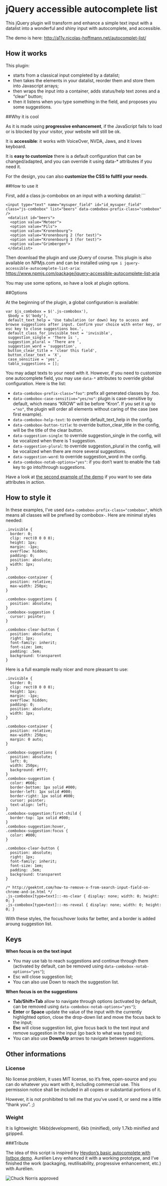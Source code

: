 # jQuery accessible autocomplete list
This jQuery plugin will transform and enhance a simple text input with a datalist into a wonderful and shiny input with autocomplete, and accessible.

The demo is here: http://a11y.nicolas-hoffmann.net/autocomplet-list/

## How it works

This plugin:

- starts from a classical input completed by a datalist;
- then takes the elements in your datalist, reorder them and store them into Javascript arrays;
- then wraps the input into a container, adds status/help text zones and a “clear” button;
- then it listens when you type something in the field, and proposes you some suggestions.
 
##Why it is cool

As it is made using __progressive enhancement__, if the JavaScript fails to load or is blocked by your visitor, your website will still be ok.

It is __accessible__: it works with VoiceOver, NVDA, Jaws, and it loves keyboard.

It is __easy to customize__ there is a default configuration that can be changed/adapted, and you can override it using data-* attributes if you need it.

For the design, you can also __customize the CSS to fullfil your needs__.

##How to use it

First, add a class js-combobox on an input with a working datalist:```
```
<input type="text" name="mysuper_field" id="id_mysuper_field" class="js-combobox" list="beers" data-combobox-prefix-class="combobox" />
 <datalist id="beers">
  <option value="Meteor">
  <option value="Pils">
  <option value="Kronenbourg">
  <option value="Kronenbourg 2 (for test)">
  <option value="Kronenbourg 3 (for test)">
  <option value="Grimbergen">
 </datalist>
```

Then download the plugin and use jQuery of course. This plugin is also available on NPMjs.com and can be installed using ```npm i jquery-accessible-autocomplete-list-aria```: https://www.npmjs.com/package/jquery-accessible-autocomplete-list-aria

You may use some options, so have a look at plugin options. 

##Options

At the beginning of the plugin, a global configuration is available:
```
var $js_combobox = $('.js-combobox'),
 $body = $('body'),
 default_text_help = 'Use tabulation (or down) key to access and browse suggestions after input. Confirm your choice with enter key, or esc key to close suggestions box.',
 default_class_for_invisible_text = 'invisible',
 suggestion_single = 'There is ',
 suggestion_plural = 'There are ',
 suggestion_word = 'suggestion',
 button_clear_title = 'clear this field',
 button_clear_text = 'X',
 case_sensitive = 'yes',
 tablo_suggestions = [];
```

You may adapt texts to your need with it. However, if you need to customize one autocomplete field, you may use ```data-*``` attributes to override global configuration. Here is the list:

- ```data-combobox-prefix-class="foo"```: prefix all generated classes by .foo.
- ```data-combobox-case-sensitive="yes/no"```: plugin is case-sensitive by default, which means “KROW” will be before “Kron”. If you set it up to ```="no"```, the plugin will order all elements without caring of the case (see first example).
- ```data-combobox-help-text```: to override default_text_help in the config.
- ```data-combobox-button-title```: to override button_clear_title in the config, will be the title of the clear button.
- ```data-suggestion-single```: to override suggestion_single in the config, will be vocalized when there is 1 suggestion.
- ```data-suggestion-plural```: to override suggestion_plural in the config, will be vocalized when there are more several suggestions.
- ```data-suggestion-word```: to override suggestion_word in the config.
- ```data-combobox-notab-options="yes"```: if you don’t want to enable the <kbd>tab</kbd> key to go into/through suggestions.

Have a look at [the second example of the demo](http://a11y.nicolas-hoffmann.net/autocomplet-list/) if you want to see data attributes in action.

## How to style it

In these examples, I’ve used ```data-combobox-prefix-class="combobox"```, which means all classes will be prefixed by combobox-. Here are minimal styles needed:

```
.invisible {
  border: 0;
  clip: rect(0 0 0 0);
  height: 1px;
  margin: -1px;
  overflow: hidden;
  padding: 0;
  position: absolute;
  width: 1px;
}

.combobox-container {
  position: relative;
  max-width: 250px;
}

.combobox-suggestions {
  position: absolute;
}
.combobox-suggestion {
  cursor: pointer;
}

.combobox-clear-button {
  position: absolute;
  right: 1px;
  font-family: inherit;
  font-size: 1em;
  padding: .5em;
  background: transparent
}
```

Here is a full example really nicer and more pleasant to use:

```
.invisible {
  border: 0;
  clip: rect(0 0 0 0);
  height: 1px;
  margin: -1px;
  overflow: hidden;
  padding: 0;
  position: absolute;
  width: 1px;
}

.combobox-container {
  position: relative;
  max-width: 250px;
  margin: 0 auto;
}

.combobox-suggestions {
  position: absolute;
  left: 0;
  width: 250px;
  background: #fff;
}
.combobox-suggestion {
  color: #666;
  border-bottom: 1px solid #000;
  border-left: 1px solid #000;
  border-right: 1px solid #000;
  cursor: pointer;
  text-align: left;
}
.combobox-suggestion:first-child {
  border-top: 1px solid #000;
}
.combobox-suggestion:hover,
.combobox-suggestion:focus {
  color: #000;
}

.combobox-clear-button {
  position: absolute;
  right: 1px;
  font-family: inherit;
  font-size: 1em;
  padding: .5em;
  background: transparent
}

/* http://geektnt.com/how-to-remove-x-from-search-input-field-on-chrome-and-ie.html */
.js-combobox[type=text]::-ms-clear { display: none; width: 0; height: 0; }
.js-combobox[type=text]::-ms-reveal { display: none; width: 0; height: 0; }
```

With these styles, the focus/hover looks far better, and a border is added aroung suggestion list.

## Keys

__When focus is on the text input__

- You may use tab to reach suggestions and continue through them (activated by default, can be removed using ```data-combobox-notab-options="yes"```);
- Esc will close suggestion list;
- You can also use Down to reach the suggestion list.

__When focus is on the suggestions__

- __Tab/Shift+Tab__ allow to navigate through options (activated by default, can be removed using ```data-combobox-notab-options="yes"```);
- __Enter__ or __Space__ update the value of the input with the currently highlighted option, close the drop-down list and move the focus back to the input;
- __Esc__ will close suggestion list, give focus back to the text input and remove suggestion in the input (go back to what was typed in);
- You can also use __Down/Up__ arrows to navigate between suggestions.

## Other informations

### License

No license problem, it uses MIT license, so it’s free, open-source and you can do whatever you want with it, including commercial use. This permission notice shall be included in all copies or substantial portions of it.

However, it is not prohibited to tell me that you’ve used it, or send me a little “thank you”. ;)

### Weight

It is lightweight: 14kb(development), 6kb (minified), only 1.7kb minified and gzipped.

###Tribute

The idea of this script is inspired by [Heydon’s basic autocomplete with listbox demo](https://twitter.com/heydonworks/status/655433134813655040). Aurélien Levy enhanced it with a working prototype, and I’ve finished the work (packaging, reutilisability, progressive enhancement, etc.) with Aurélien.

<img src="http://www.nicolas-hoffmann.net/bordel/chuck-norris1.jpg" alt="Chuck Norris approved" />
